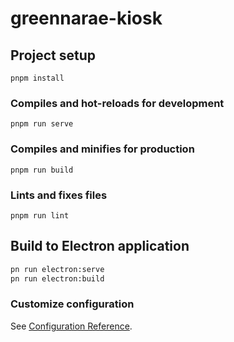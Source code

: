 # greennarae-kiosk

## Project setup
```
pnpm install
```

### Compiles and hot-reloads for development
```
pnpm run serve
```

### Compiles and minifies for production
```
pnpm run build
```

### Lints and fixes files
```
pnpm run lint
```

## Build to Electron application
```bash
pn run electron:serve
pn run electron:build
```

### Customize configuration
See [Configuration Reference](https://cli.vuejs.org/config/).
